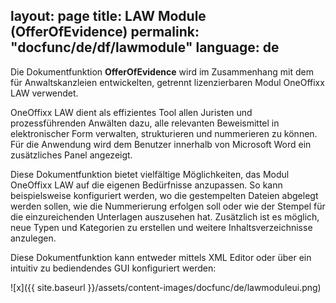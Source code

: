 layout: page
title: LAW Module (OfferOfEvidence)
permalink: "docfunc/de/df/lawmodule"
language: de
---

Die Dokumentfunktion **OfferOfEvidence** wird im Zusammenhang mit dem für Anwaltskanzleien entwickelten, getrennt lizenzierbaren Modul OneOffixx LAW verwendet. 

OneOffixx LAW dient als effizientes Tool allen Juristen und prozessführenden Anwälten dazu, alle relevanten Beweismittel in elektronischer Form verwalten, strukturieren und nummerieren  zu können. Für die Anwendung wird dem Benutzer innerhalb von Microsoft Word ein zusätzliches Panel angezeigt.

Diese Dokumentfunktion bietet vielfältige Möglichkeiten, das Modul OneOffixx LAW auf die eigenen Bedürfnisse anzupassen. So kann beispielsweise konfiguriert werden, wo die gestempelten Dateien abgelegt werden sollen, wie die Nummerierung erfolgen soll oder wie der Stempel für die einzureichenden Unterlagen auszusehen hat. Zusätzlich ist es möglich, neue Typen und Kategorien zu erstellen und weitere Inhaltsverzeichnisse anzulegen.

Diese Dokumentfunktion kann entweder mittels XML Editor oder über ein intuitiv zu bediendendes GUI konfiguriert werden:

![x]({{ site.baseurl }}/assets/content-images/docfunc/de/lawmoduleui.png)

